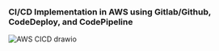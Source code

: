 ### CI/CD Implementation in AWS using Gitlab/Github, CodeDeploy, and CodePipeline

![AWS CICD drawio](https://github.com/user-attachments/assets/fc5ec2e8-227b-46f2-8a2b-39c69e9532d5)
